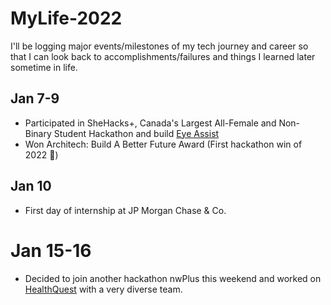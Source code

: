 # MyLife-2022
I'll be logging major events/milestones of my tech journey and career so that I can look back to accomplishments/failures and things I learned later sometime in life.


## Jan 7-9
- Participated in SheHacks+, Canada's Largest All-Female and Non-Binary Student Hackathon and build [Eye Assist](https://devpost.com/software/eye-assist)
- Won Architech: Build A Better Future Award (First hackathon win of 2022 :star_struck:)

## Jan 10
- First day of internship at JP Morgan Chase & Co. 

# Jan 15-16
- Decided to join another hackathon nwPlus this weekend and worked on [HealthQuest](https://devpost.com/software/healthquest) with a very diverse team.
